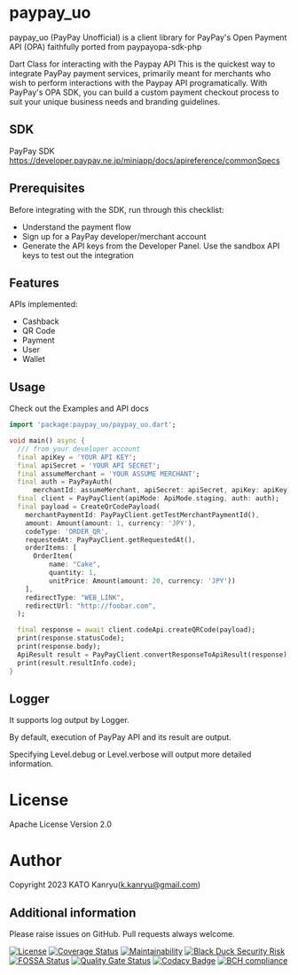 # paypay_uo
paypay_uo (PayPay Unofficial) is a client library for PayPay's Open Payment API (OPA) faithfully ported from paypayopa-sdk-php

Dart Class for interacting with the Paypay API
This is the quickest way to integrate PayPay payment services, primarily meant for merchants who wish to perform interactions with the Paypay API programatically.
With PayPay's OPA SDK, you can build a custom payment checkout process to suit your unique business needs and branding guidelines.

## SDK

PayPay SDK https://developer.paypay.ne.jp/miniapp/docs/apireference/commonSpecs

## Prerequisites

Before integrating with the SDK, run through this checklist:

*   Understand the payment flow
*   Sign up for a PayPay developer/merchant account
*   Generate the API keys from the Developer Panel. Use the sandbox API keys to test out the integration

## Features 
APIs implemented:

-   Cashback
-   QR Code
-   Payment
-   User
-   Wallet


## Usage 
Check out the Examples and API docs

```dart
import 'package:paypay_uo/paypay_uo.dart';

void main() async {
  /// from your developer account
  final apiKey = 'YOUR API KEY';
  final apiSecret = 'YOUR API SECRET';
  final assumeMerchant = 'YOUR ASSUME MERCHANT';
  final auth = PayPayAuth(
      merchantId: assumeMerchant, apiSecret: apiSecret, apiKey: apiKey);
  final client = PayPayClient(apiMode: ApiMode.staging, auth: auth);
  final payload = CreateQrCodePayload(
    merchantPaymentId: PayPayClient.getTestMerchantPaymentId(),
    amount: Amount(amount: 1, currency: 'JPY'),
    codeType: 'ORDER_QR',
    requestedAt: PayPayClient.getRequestedAt(),
    orderItems: [
      OrderItem(
          name: "Cake",
          quantity: 1,
          unitPrice: Amount(amount: 20, currency: 'JPY'))
    ],
    redirectType: "WEB_LINK",
    redirectUrl: "http://foobar.com",
  );

  final response = await client.codeApi.createQRCode(payload);
  print(response.statusCode);
  print(response.body);
  ApiResult result = PayPayClient.convertResponseToApiResult(response);
  print(result.resultInfo.code);
}
```

## Logger

It supports log output by Logger.

By default, execution of PayPay API and its result are output.

Specifying Level.debug or Level.verbose will output more detailed information.

# License
Apache License Version 2.0

# Author
Copyright 2023 KATO Kanryu(k.kanryu@gmail.com)

## Additional information 
Please raise issues on GitHub. Pull requests always welcome.

[![License](https://img.shields.io/:license-apache-orange.svg)](https://opensource.org/licenses/Apache-2.0)
[![Coverage Status](https://coveralls.io/repos/github/kanryu/paypay_uo/badge.svg)](https://coveralls.io/github/kanryu/paypay_uo)
[![Maintainability](https://api.codeclimate.com/v1/badges/7f020ad8816dc9f64f6f/maintainability)](https://codeclimate.com/github/kanryu/paypay_uo/maintainability)
[![Black Duck Security Risk](https://copilot.blackducksoftware.com/github/repos/kanryu/paypay_uo/branches/master/badge-risk.svg)](https://copilot.blackducksoftware.com/github/repos/kanryu/paypay_uo/branches/master)
[![FOSSA Status](https://app.fossa.com/api/projects/git%2Bgithub.com%2Fpaypay%2Fpaypayopa-sdk-php.svg?type=shield)](https://app.fossa.com/projects/git%2Bgithub.com%2Fpaypay%2Fpaypayopa-sdk-php?ref=badge_shield)
[![Quality Gate Status](https://sonarcloud.io/api/project_badges/measure?project=paypay_paypayopa-sdk-php&metric=alert_status)](https://sonarcloud.io/dashboard?id=paypay_paypayopa-sdk-php)
[![Codacy Badge](https://app.codacy.com/project/badge/Grade/e06f6ae54e164c92bece3058575af686)](https://app.codacy.com/gh/kanryu/paypay_uo/dashboard?utm_source=gh&utm_medium=referral&utm_content=&utm_campaign=Badge_grade)
[![BCH compliance](https://bettercodehub.com/edge/badge/kanryu/paypay_uo?branch=master)](https://bettercodehub.com/)


